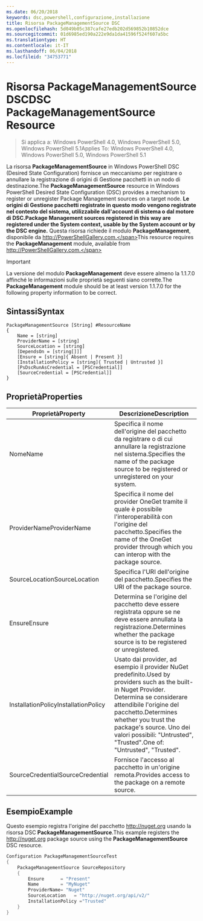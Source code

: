 ```yaml
---
ms.date: 06/20/2018
keywords: dsc,powershell,configurazione,installazione
title: Risorsa PackageManagementSource DSC
ms.openlocfilehash: 5d049b05c387cafe27edb202d569852b10852dce
ms.sourcegitcommit: 01d6985ed190a222e9da1da41596f524f607a5bc
ms.translationtype: HT
ms.contentlocale: it-IT
ms.lasthandoff: 06/04/2018
ms.locfileid: "34753771"
---
```

# <a name="dsc-packagemanagementsource-resource"></a><span data-ttu-id="299e4-103">Risorsa PackageManagementSource DSC</span><span class="sxs-lookup"><span data-stu-id="299e4-103">DSC PackageManagementSource Resource</span></span>

> <span data-ttu-id="299e4-104">Si applica a: Windows PowerShell 4.0, Windows PowerShell 5.0, Windows PowerShell 5.1</span><span class="sxs-lookup"><span data-stu-id="299e4-104">Applies To: Windows PowerShell 4.0, Windows PowerShell 5.0, Windows PowerShell 5.1</span></span>

<span data-ttu-id="299e4-105">La risorsa **PackageManagementSource** in Windows PowerShell DSC (Desired State Configuration) fornisce un meccanismo per registrare o annullare la registrazione di origini di Gestione pacchetti in un nodo di destinazione.</span><span class="sxs-lookup"><span data-stu-id="299e4-105">The **PackageManagementSource** resource in Windows PowerShell Desired State Configuration (DSC) provides a mechanism to register or unregister Package Management sources on a target node.</span></span> <span data-ttu-id="299e4-106">**Le origini di Gestione pacchetti registrate in questo modo vengono registrate nel contesto del sistema, utilizzabile dall'account di sistema o dal motore di DSC.**</span><span class="sxs-lookup"><span data-stu-id="299e4-106">**Package Management sources registered in this way are registered under the System context, usable by the System account or by the DSC engine.**</span></span> <span data-ttu-id="299e4-107">Questa risorsa richiede il modulo **PackageManagement**, disponibile da http://PowerShellGallery.com.</span><span class="sxs-lookup"><span data-stu-id="299e4-107">This resource requires the **PackageManagement** module, available from http://PowerShellGallery.com.</span></span>

> [!IMPORTANT]
> <span data-ttu-id="299e4-108">La versione del modulo **PackageManagement** deve essere almeno la 1.1.7.0 affinché le informazioni sulle proprietà seguenti siano corrette.</span><span class="sxs-lookup"><span data-stu-id="299e4-108">The **PackageManagement** module should be at least version 1.1.7.0 for the following property information to be correct.</span></span>

## <a name="syntax"></a><span data-ttu-id="299e4-109">Sintassi</span><span class="sxs-lookup"><span data-stu-id="299e4-109">Syntax</span></span>

```
PackageManagementSource [String] #ResourceName
{
    Name = [string]
    ProviderName = [string]
    SourceLocation = [string]
    [DependsOn = [string[]]]
    [Ensure = [string]{ Absent | Present }]
    [InstallationPolicy = [string]{ Trusted | Untrusted }]
    [PsDscRunAsCredential = [PSCredential]]
    [SourceCredential = [PSCredential]]
}
```

## <a name="properties"></a><span data-ttu-id="299e4-110">Proprietà</span><span class="sxs-lookup"><span data-stu-id="299e4-110">Properties</span></span>

|  <span data-ttu-id="299e4-111">Proprietà</span><span class="sxs-lookup"><span data-stu-id="299e4-111">Property</span></span>  |  <span data-ttu-id="299e4-112">Descrizione</span><span class="sxs-lookup"><span data-stu-id="299e4-112">Description</span></span>   |
|---|---|
| <span data-ttu-id="299e4-113">Nome</span><span class="sxs-lookup"><span data-stu-id="299e4-113">Name</span></span>| <span data-ttu-id="299e4-114">Specifica il nome dell'origine del pacchetto da registrare o di cui annullare la registrazione nel sistema.</span><span class="sxs-lookup"><span data-stu-id="299e4-114">Specifies the name of the package source to be registered or unregistered on your system.</span></span>|
| <span data-ttu-id="299e4-115">ProviderName</span><span class="sxs-lookup"><span data-stu-id="299e4-115">ProviderName</span></span>| <span data-ttu-id="299e4-116">Specifica il nome del provider OneGet tramite il quale è possibile l'interoperabilità con l'origine del pacchetto.</span><span class="sxs-lookup"><span data-stu-id="299e4-116">Specifies the name of the OneGet provider through which you can interop with the package source.</span></span>|
| <span data-ttu-id="299e4-117">SourceLocation</span><span class="sxs-lookup"><span data-stu-id="299e4-117">SourceLocation</span></span>| <span data-ttu-id="299e4-118">Specifica l'URI dell'origine del pacchetto.</span><span class="sxs-lookup"><span data-stu-id="299e4-118">Specifies the URI of the package source.</span></span>|
| <span data-ttu-id="299e4-119">Ensure</span><span class="sxs-lookup"><span data-stu-id="299e4-119">Ensure</span></span>| <span data-ttu-id="299e4-120">Determina se l'origine del pacchetto deve essere registrata oppure se ne deve essere annullata la registrazione.</span><span class="sxs-lookup"><span data-stu-id="299e4-120">Determines whether the package source is to be registered or unregistered.</span></span>|
| <span data-ttu-id="299e4-121">InstallationPolicy</span><span class="sxs-lookup"><span data-stu-id="299e4-121">InstallationPolicy</span></span>| <span data-ttu-id="299e4-122">Usato dai provider, ad esempio il provider NuGet predefinito.</span><span class="sxs-lookup"><span data-stu-id="299e4-122">Used by providers such as the built-in Nuget Provider.</span></span> <span data-ttu-id="299e4-123">Determina se considerare attendibile l'origine del pacchetto.</span><span class="sxs-lookup"><span data-stu-id="299e4-123">Determines whether you trust the package's source.</span></span> <span data-ttu-id="299e4-124">Uno dei valori possibili: "Untrusted", "Trusted".</span><span class="sxs-lookup"><span data-stu-id="299e4-124">One of: "Untrusted", "Trusted".</span></span>|
| <span data-ttu-id="299e4-125">SourceCredential</span><span class="sxs-lookup"><span data-stu-id="299e4-125">SourceCredential</span></span>| <span data-ttu-id="299e4-126">Fornisce l'accesso al pacchetto in un'origine remota.</span><span class="sxs-lookup"><span data-stu-id="299e4-126">Provides access to the package on a remote source.</span></span>|

## <a name="example"></a><span data-ttu-id="299e4-127">Esempio</span><span class="sxs-lookup"><span data-stu-id="299e4-127">Example</span></span>

<span data-ttu-id="299e4-128">Questo esempio registra l'origine del pacchetto http://nuget.org usando la risorsa DSC **PackageManagementSource**.</span><span class="sxs-lookup"><span data-stu-id="299e4-128">This example registers the http://nuget.org package source using the **PackageManagementSource** DSC resource.</span></span>

```powershell
Configuration PackageManagementSourceTest
{
    PackageManagementSource SourceRepository
    {
        Ensure      = "Present"
        Name        = "MyNuget"
        ProviderName= "Nuget"
        SourceLocation   = "http://nuget.org/api/v2/"
        InstallationPolicy ="Trusted"
    }
}
```